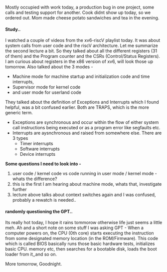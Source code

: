 Mostly occupied with work today, a production bug in one project, some calls and testing support for another. Cook didnt show up today, so we ordered out. Mom made cheese potato sandwiches and tea in the evening. 

#### Study..
I watched a couple of videos from the xv6-riscV playlist today. It was about system calls from user code and the riscV architecture. Let me summarize the second lecture a bit. So they talked about all the different registers (31 of them) and the Program counter and the CSRs (Control/Status Registers). I am curious about registers in the x86 version of xv6, will look those up tomorrow. Also talked about the 3 modes - 
- Machine mode for machine startup and initialization code and time interrupts,
- Supervisor mode for kernel code
- and user mode for userland code

They talked about the definition of Exceptions and Interrupts which I found helpful, was a bit confused earlier. Both are TRAPS, which is the more generic term.
- Exceptions are synchronous and occur within the flow of either system call instructions being executed or as a program error like segfaults etc.
- Interrupts are aysnchronous and raised from somewhere else. There are 3 types
  - Timer interrupts
  - Software interrupts
  - Device interrupts
 
**Some questions I need to look into -**
1. user code / kernel code vs code running in user mode / kernel mode - whats the difference?
2. this is the first I am hearing about machine mode, whats that, investigate further
3. lecture above talks about context switches again and I was confused, probably a rewatch is needed..

#### randomly questioning the GPT..
Its really hot today, I hope it rains tommorow otherwise life just seems a little meh. 
Ah and a short note on some stuff I was asking GPT - When a computer powers on, the CPU (0th core) starts executing the instruction from some designated memory location (in the ROM/Firmware). This code which is called BIOS basically runs those  basic hardware tests, initializes basic CPU. memory etc, then searches for a bootable disk, loads the boot loader from it,,and so on.  

More tomorrow, Goodnight.
